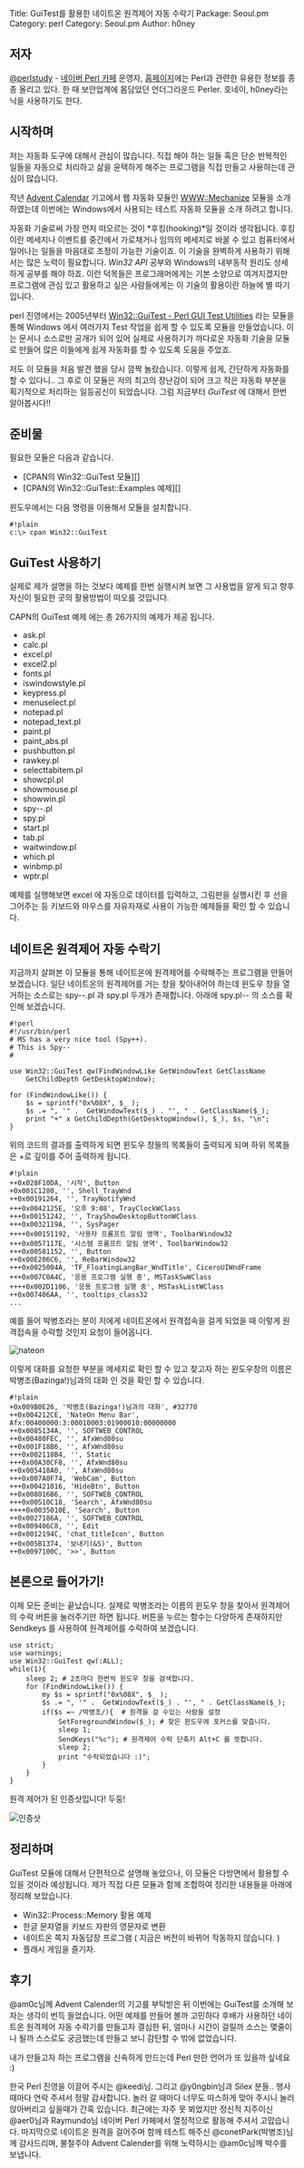 Title:    GuiTest를 활용한 네이트온 원격제어 자동 수락기
Package:  Seoul.pm
Category: perl
Category: Seoul.pm
Author:   h0ney



저자
-----

[@perlstudy][twitter-h0ney] - [네이버 Perl 카페][naver-perlstudy] 운영자, [홈페이지][blog-h0ney]에는 Perl과 관련한 유용한 정보를 종종 올리고 있다. 한 때 보안업계에 몸담았던 언더그라운드 Perler. 호네이, h0ney라는 닉을 사용하기도 한다.



시작하며
---------

저는 자동화 도구에 대해서 관심이 많습니다.
직접 해야 하는 일들 혹은 단순 반복적인 일들을 자동으로
처리하고 삶을 윤택하게 해주는 프로그램을 직접 만들고 사용하는데 관심이 많습니다.

작년 [Advent Calendar][article-last-year] 기고에서 웹 자동화 모듈인
[WWW::Mechanize][cpan-www-mechanize] 모듈을
소개하였는데 이번에는 Windows에서 사용되는 테스트 자동화 모듈을 소개 하려고 합니다.

자동화 기술로써 가장 먼저 떠오르는 것이 *후킹(hooking)*일 것이라 생각됩니다.
후킹이란 메세지나 이벤트를 중간에서 가로채거나 임의의 메세지로 바꿀 수 있고 
컴퓨터에서 일어나는 일들을 마음대로 조정이 가능한 기술이죠.
이 기술을 완벽하게 사용하기 위해서는 많은 노력이 필요합니다.
*Win32 API* 공부와 Windows의 내부동작 원리도 상세하게 공부를 해야 하죠. 
이런 덕목들은 프로그래머에게는 기본 소양으로 여겨지겠지만
프로그램에 관심 있고 활용하고 싶은 사람들에게는 이 기술의 활용이란 하늘에 별 따기입니다.

perl 진영에서는 2005년부터 [Win32::GuiTest - Perl GUI Test Utilities][cpan-win32-guitest]
라는 모듈을 통해
Windows 에서 여러가지 Test 작업을 쉽게 할 수 있도록 모듈을 만들었습니다.
이는 문서나 소스로만 공개가 되어 있어
실제로 사용하기가 까다로운 자동화 기술을 모듈로 만들어 많은 이들에게 
쉽게 자동화를 할 수 있도록 도움을 주었죠.

저도 이 모듈을 처음 발견 했을 당시 깜짝 놀랐습니다.
이렇게 쉽게, 간단하게 자동화를 할 수 있다니.. 
그 후로 이 모듈은 저의 최고의 장난감이 되어
크고 작은 자동화 부분을 획기적으로 처리하는 일등공신이 되었습니다.
그럼 지금부터 *GuiTest* 에 대해서 한번 알아봅시다!!



준비물
-------

필요한 모듈은 다음과 같습니다.

- [CPAN의 Win32::GuiTest 모듈][]
- [CPAN의 Win32::GuiTest::Examples 예제][]

윈도우에서는 다음 명령을 이용해서 모듈을 설치합니다.

    #!plain
    c:\> cpan Win32::GuiTest



GuiTest 사용하기
-----------------

실제로 제가 설명을 하는 것보다
예제를 한번 실행시켜 보면 그 사용법을 알게 되고
향후 자신이 필요한 곳의 활용방법이 떠오를 것입니다.

CAPN의 GuiTest 예제 에는 총 26가지의 예제가 제공 됩니다.

- ask.pl
- calc.pl
- excel.pl
- excel2.pl
- fonts.pl
- iswindowstyle.pl
- keypress.pl
- menuselect.pl
- notepad.pl
- notepad_text.pl
- paint.pl
- paint_abs.pl
- pushbutton.pl
- rawkey.pl
- selecttabitem.pl
- showcpl.pl
- showmouse.pl
- showwin.pl
- spy--.pl
- spy.pl
- start.pl
- tab.pl
- waitwindow.pl
- which.pl
- winbmp.pl
- wptr.pl

예제를 실행해보면 excel 에 자동으로 데이터를 입력하고,
그림판을 실행시킨 후 선을 그어주는 등
키보드와 마우스를 자유자재로 사용이 가능한 예제들을 확인 할 수 있습니다.



네이트온 원격제어 자동 수락기
-----------------------------

지금까지 살펴본 이 모듈을 통해 네이트온에 원격제어를 수락해주는 프로그램을 만들어 보겠습니다.
일단 네이트온의 원격제어를 거는 창을 찾아내어야 하는데 윈도우 창을 열거하는 소스로는 spy--.pl 과 spy.pl 두개가 존재합니다.
아래에 spy.pl-- 의 소스를 확인해 보겠습니다.

    #!perl
    #!/usr/bin/perl
    # MS has a very nice tool (Spy++).
    # This is Spy--
    #
      
    use Win32::GuiTest qw(FindWindowLike GetWindowText GetClassName
        GetChildDepth GetDesktopWindow);
      
    for (FindWindowLike()) {
        $s = sprintf("0x%08X", $_ );
        $s .= ", '" .  GetWindowText($_) . "', " . GetClassName($_);
        print "+" x GetChildDepth(GetDesktopWindow(), $_), $s, "\n";
    }

위의 코드의 결과를 출력하게 되면 윈도우 창들의 목록들이 출력되게 되며 하위 목록들은 +로 깊이를 주어 출력하게 됩니다.

    #!plain
    ++0x028F10DA, '시작', Button
    +0x001C1280, '', Shell_TrayWnd
    ++0x00191264, '', TrayNotifyWnd
    +++0x0042125E, '오후 9:08', TrayClockWClass
    +++0x00151242, '', TrayShowDesktopButtonWClass
    +++0x0032119A, '', SysPager
    ++++0x00151192, '사용자 프롬프트 알림 영역', ToolbarWindow32
    +++0x0057117E, '시스템 프롬프트 알림 영역', ToolbarWindow32
    +++0x00581152, '', Button
    ++0x00E206C6, '', ReBarWindow32
    +++0x0025004A, 'TF_FloatingLangBar_WndTitle', CiceroUIWndFrame
    +++0x007C0A4C, '응용 프로그램 실행 중', MSTaskSwWClass
    ++++0x002D1106, '응용 프로그램 실행 중', MSTaskListWClass
    ++0x007406AA, '', tooltips_class32
    ...

예를 들어 박병조라는 분이 저에게 네이트온에서 원격접속을 걸게 되었을 때 이렇게 원격접속을 수락할 것인지 요청이 들어옵니다.

![nateon][img-01]

이렇게 대화를 요청한 부분을 메세지로 확인 할 수 있고 찾고자 하는 윈도우창의 이름은 박병조(Bazinga!)님과의 대화 인 것을 확인 할 수 있습니다.

    #!plain
    +0x009B0E26, '박병조(Bazinga!)님과의 대화', #32770
    ++0x004212CE, 'NateOn Menu Bar', Afx:00400000:3:00010003:01900010:00000000
    ++0x0085134A, '', SOFTWEB_CONTROL
    ++0x00480FEC, '', AfxWnd80su
    ++0x001F18B6, '', AfxWnd80su
    +++0x002118B4, '', Static
    +++0x00A30CF8, '', AfxWnd80su
    ++0x005418A0, '', AfxWnd80su
    +++0x007A0F74, 'WebCam', Button
    +++0x00421016, 'HideBtn', Button
    ++0x008016B6, '', SOFTWEB_CONTROL
    +++0x00510C18, 'Search', AfxWnd80su
    ++++0x0035010E, 'Search', Button
    ++0x0027186A, '', SOFTWEB_CONTROL
    ++0x009406C8, '', Edit
    ++0x0012194C, 'chat_titleIcon', Button
    ++0x005B1374, '보내기(&S)', Button
    ++0x0097100C, '>>', Button



본론으로 들어가기!
------------------

이제 모든 준비는 끝났습니다.
실제로 박병조라는 이름의 윈도우 창을 찾아서 원격제어의 수락 버튼을 눌러주기만 하면 됩니다.
버튼을 누르는 함수는 다양하게 존재하지만 Sendkeys 를 사용하여 원격제어를 수락하여 보겠습니다.

    use strict;
    use warnings;
    use Win32::GuiTest qw(:ALL);
    while(1){   
        sleep 2; # 2초마다 한번씩 윈도우 창을 검색합니다.
        for (FindWindowLike()) {
            my $s = sprintf("0x%08X", $_ );
            $s .= ", '" .  GetWindowText($_) . "', " . GetClassName($_);
            if($s =~ /박병조/){  # 원격을 걸 수있는 사람을 설정
                SetForegroundWindow($_); # 찾은 윈도우에 포커스를 맞춥니다.
                sleep 1;                            
                SendKeys("%c"); # 원격제어 수락 단축키 Alt+C 를 뜻합니다.
                sleep 2;            
                print "수락되었습니다 :)";
            }
        }
    }

원격 제어가 된 인증샷입니다! 두둥!

![인증샷][img-02]



정리하며
---------

GuiTest 모듈에 대해서 단편적으로 설명해 놓았으나,
이 모듈은 다방면에서 활용할 수 있을 것이라 예상됩니다.
제가 직접 다른 모듈과 함께 조합하여 정리한 내용들을 아래에 정리해 보았습니다.

- Win32::Process::Memory 활용 예제
- 한글 문자열을 키보드 자판의 영문자로 변환
- 네이트온 쪽지 자동답장 프로그램 ( 지금은 버전이 바뀌어 작동하지 않습니다. )
- 플래시 게임을 즐기자.



후기
-----

@am0c님께 Advent Calender의 기고를 부탁받은 뒤 이번에는 GuiTest를 소개해 보자는 생각이 번득 들었습니다. 어떤 예제를 만들어 볼까 고민하다 후배가 사용하던 네이트온 원격제어 자동 수락기를 만들고자 결심한 뒤, 얼마나 시간이 걸릴까 소스는 몇줄이나 될까 스스로도 궁금했는데 만들고 보니 감탄할 수 밖에 없었습니다.

내가 만들고자 하는 프로그램을 신속하게 만드는데 Perl 만한 언어가 또 있을까 싶네요 :)

한국 Perl 진영을 이끌어 주시는 @keedi님. 그리고 @y0ngbin님과 Silex 분들.. 행사때마다 연락 주셔서 정말 감사합니다. 놀러 갈 때마다 너무도 따스하게 맞아 주시니 눌러 앉아버리고 싶을때가 간혹 있습니다. 최근에는 자주 못 뵈었지만 정신적 지주이신 @aer0님과 Raymundo님 네이버 Perl 카페에서 열정적으로 활동해 주셔서 고맙습니다. 마지막으로 네이트온 원격을 걸어주며 함께 테스트 해주신 @conetPark(박병조)님께 감사드리며, 불철주야 Advent Calender를 위해 노력하시는 @am0c님께 박수를 보냅니다.


[twitter-h0ney]: http://twitter.com/perlstudy
[naver-perlstudy]: http://cafe.naver.com/perlstudy
[blog-h0ney]: http://honeyperl.tistory.com/

[article-last-year]: http://advent.perl.kr/2010/2010-12-07.html
[cpan-www-mechanize]: http://p3rl.org/WWW::Mechanize
[cpan-win32-guitest]: http://p3rl.org/Win32::GuiTest


[img-01]: 2011-12-10-1.png
[img-02]: 2011-12-10-2.png
